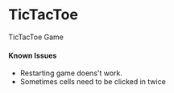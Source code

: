 # TicTacToe
TicTacToe Game

#### Known Issues 
- Restarting game doens't work. 
- Sometimes cells need to be clicked in twice
